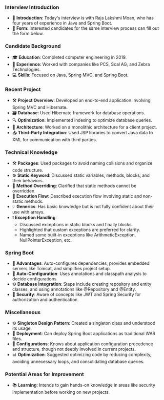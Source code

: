 ### Interview Introduction
- 👋 **Introduction**: Today's interview is with Raja Lakshmi Moan, who has four years of experience in Java and Spring Boot.
- 📄 **Form**: Interested candidates for the same interview process can fill out the form below.

### Candidate Background
- 🎓 **Education**: Completed computer engineering in 2019.
- 🏢 **Experience**: Worked with companies like PCS, Scal AG, and Zebra Technologies.
- 💻 **Skills**: Focused on Java, Spring MVC, and Spring Boot.

### Recent Project
- 🛠️ **Project Overview**: Developed an end-to-end application involving Spring MVC and Hibernate.
- 🗃️ **Database**: Used Hibernate framework for database operations.
- 🔍 **Optimization**: Implemented indexing to optimize database queries.
- 🧩 **Architecture**: Worked on a monolithic architecture for a client project.
- 📤 **Third-Party Integration**: Used JSP libraries to convert Java data to XML for communication with third parties.

### Technical Knowledge
- 🛠️ **Packages**: Used packages to avoid naming collisions and organize code structure.
- ⚙️ **Static Keyword**: Discussed static variables, methods, blocks, and their behaviors.
- 🚫 **Method Overriding**: Clarified that static methods cannot be overridden.
- 🔄 **Execution Flow**: Described execution flow involving static and non-static methods.
- 💡 **Generics**: Has basic knowledge but is not fully confident about their use with arrays.
- ❗ **Exception Handling**: 
  - Discussed exceptions in static blocks and finally blocks.
  - Highlighted that custom exceptions are preferred for clarity.
  - Named some built-in exceptions like ArithmeticException, NullPointerException, etc.

### Spring Boot
- 🌱 **Advantages**: Auto-configures dependencies, provides embedded servers like Tomcat, and simplifies project setup.
- 🔄 **Auto-Configuration**: Uses annotations and classpath analysis to decide configurations.
- ⚙️ **Database Integration**: Steps include creating repository and entity classes, and using annotations like @Repository and @Entity.
- 🔐 **Security**: Aware of concepts like JWT and Spring Security for authorization and authentication.

### Miscellaneous
- ⚙️ **Singleton Design Pattern**: Created a singleton class and understood its usage.
- 🚀 **Deployment**: Can deploy Spring Boot applications as traditional WAR files.
- 🔄 **Configurations**: Knows about application configuration precedence and structure, though not deeply involved in current projects.
- 📊 **Optimization**: Suggested optimizing code by reducing complexity, avoiding unnecessary loops, and consolidating database queries.

### Potential Areas for Improvement
- 📚 **Learning**: Intends to gain hands-on knowledge in areas like security implementation before working on new projects.
